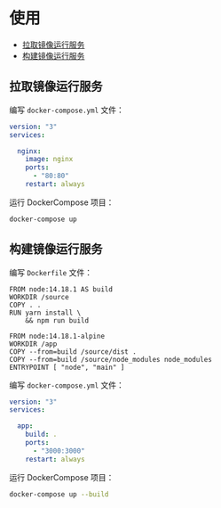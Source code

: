 # 使用

- [拉取镜像运行服务](#拉取镜像运行服务)
- [构建镜像运行服务](#构建镜像运行服务)

## 拉取镜像运行服务

编写 `docker-compose.yml` 文件：

```yml
version: "3"
services: 

  nginx:
    image: nginx
    ports:
      - "80:80"
    restart: always
```

运行 DockerCompose 项目：

```bash
docker-compose up
```

## 构建镜像运行服务

编写 `Dockerfile` 文件：

```docker
FROM node:14.18.1 AS build
WORKDIR /source
COPY . .
RUN yarn install \
    && npm run build

FROM node:14.18.1-alpine
WORKDIR /app
COPY --from=build /source/dist .
COPY --from=build /source/node_modules node_modules
ENTRYPOINT [ "node", "main" ]
```

编写 `docker-compose.yml` 文件：

```yml
version: "3"
services: 

  app:
    build: .
    ports:
      - "3000:3000"
    restart: always
```

运行 DockerCompose 项目：

```bash
docker-compose up --build
```